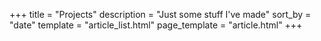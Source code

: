 +++
title = "Projects"
description = "Just some stuff I've made"
sort_by = "date"
template = "article_list.html"
page_template = "article.html"
+++
